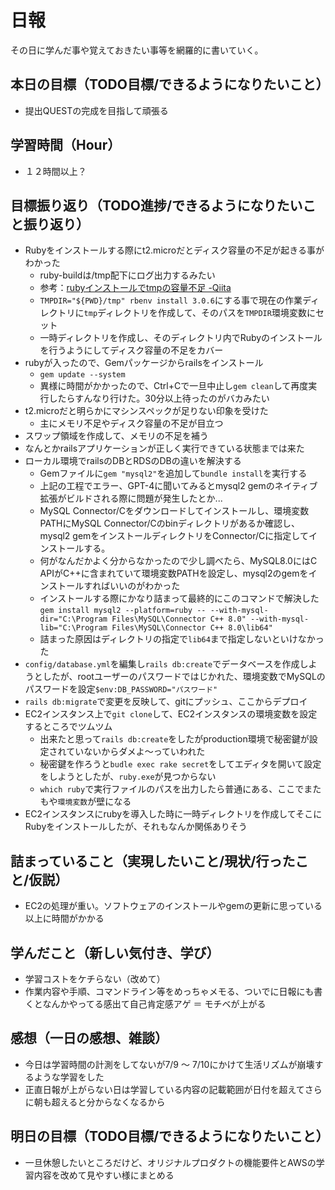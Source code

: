 # 日報
その日に学んだ事や覚えておきたい事等を網羅的に書いていく。
## 本日の目標（TODO目標/できるようになりたいこと）
- 提出QUESTの完成を目指して頑張る
## 学習時間（Hour）
- １２時間以上？
## 目標振り返り（TODO進捗/できるようになりたいこと振り返り）
- Rubyをインストールする際にt2.microだとディスク容量の不足が起きる事がわかった
  - ruby-buildは/tmp配下にログ出力するみたい
  - 参考：[rubyインストールでtmpの容量不足 -Qiita](https://qiita.com/hoken/items/db6c1c86bccf4ebf9f21)
  - `TMPDIR="${PWD}/tmp" rbenv install 3.0.6`にする事で現在の作業ディレクトリに`tmp`ディレクトリを作成して、そのパスを`TMPDIR`環境変数にセット
  - 一時ディレクトリを作成し、そのディレクトリ内でRubyのインストールを行うようにしてディスク容量の不足をカバー
- rubyが入ったので、Gemパッケージからrailsをインストール
  - `gem update --system`
  - 異様に時間がかかったので、Ctrl+Cで一旦中止し`gem clean`して再度実行したらすんなり行けた。30分以上待ったのがバカみたい
- t2.microだと明らかにマシンスペックが足りない印象を受けた
  - 主にメモリ不足やディスク容量の不足が目立つ
- スワップ領域を作成して、メモリの不足を補う
- なんとかrailsアプリケーションが正しく実行できている状態までは来た
- ローカル環境でrailsのDBとRDSのDBの違いを解決する
  - Gemファイルに`gem "mysql2"`を追加して`bundle install`を実行する
  - 上記の工程でエラー、GPT-4に聞いてみるとmysql2 gemのネイティブ拡張がビルドされる際に問題が発生したとか...
  - MySQL Connector/Cをダウンロードしてインストールし、環境変数PATHにMySQL Connector/Cのbinディレクトリがあるか確認し、mysql2 gemをインストールディレクトリをConnector/Cに指定してインストールする。
  - 何がなんだかよく分からなかったので少し調べたら、MySQL8.0にはC APIがC++に含まれていて環境変数PATHを設定し、mysql2のgemをインストールすればいいのがわかった
  - インストールする際にかなり詰まって最終的にこのコマンドで解決した `gem install mysql2 --platform=ruby -- --with-mysql-dir="C:\Program Files\MySQL\Connector C++ 8.0" --with-mysql-lib="C:\Program Files\MySQL\Connector C++ 8.0\lib64"`
  - 詰まった原因はディレクトリの指定で`lib64`まで指定しないといけなかった
- `config/database.yml`を編集し`rails db:create`でデータベースを作成しようとしたが、rootユーザーのパスワードではじかれた、環境変数でMySQLのパスワードを設定`$env:DB_PASSWORD="パスワード"`
- `rails db:migrate`で変更を反映して、gitにプッシュ、ここからデプロイ
- EC2インスタンス上で`git clone`して、EC2インスタンスの環境変数を設定するところでツムツム
  - 出来たと思って`rails db:create`をしたがproduction環境で秘密鍵が設定されていないからダメよ～っていわれた
  - 秘密鍵を作ろうと`budle exec rake secret`をしてエディタを開いて設定をしようとしたが、`ruby.exe`が見つからない
  - `which ruby`で実行ファイルのパスを出力したら普通にある、ここでまたもや`環境変数`が壁になる
- EC2インスタンスにrubyを導入した時に一時ディレクトリを作成してそこにRubyをインストールしたが、それもなんか関係ありそう

## 詰まっていること（実現したいこと/現状/行ったこと/仮説）
- EC2の処理が重い。ソフトウェアのインストールやgemの更新に思っている以上に時間がかかる

## 学んだこと（新しい気付き、学び）
- 学習コストをケチらない（改めて）
- 作業内容や手順、コマンドライン等をめっちゃメモる、ついでに日報にも書くとなんかやってる感出て自己肯定感アゲ ＝ モチベが上がる

## 感想（一日の感想、雑談）
- 今日は学習時間の計測をしてないが7/9 ～ 7/10にかけて生活リズムが崩壊するような学習をした
- 正直日報が上がらない日は学習している内容の記載範囲が日付を超えてさらに朝も超えると分からなくなるから

## 明日の目標（TODO目標/できるようになりたいこと）
- 一旦休憩したいところだけど、オリジナルプロダクトの機能要件とAWSの学習内容を改めて見やすい様にまとめる